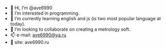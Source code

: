 - 👋 Hi, I’m @ave6990
- 👀 I’m interested in programming.
- 🌱 I’m currently learning english and js (is two most popular language at today).
- 💞️ I’m looking to collaborate on creating a metrology soft.
- 📫 e-mail: ave6990@ya.ru
- 👋 site: ave6990.ru

<!---
ave6990/ave6990 is a ✨ special ✨ repository because its `README.md` (this file) appears on your GitHub profile.
You can click the Preview link to take a look at your changes.
--->
